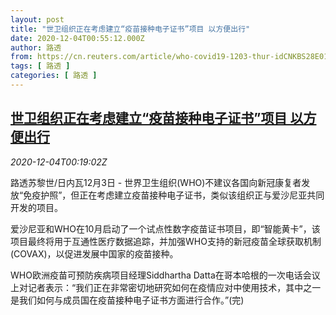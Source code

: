 ```yaml
---
layout: post
title: "世卫组织正在考虑建立“疫苗接种电子证书”项目 以方便出行"
date: 2020-12-04T00:55:12.000Z
author: 路透
from: https://cn.reuters.com/article/who-covid19-1203-thur-idCNKBS28E016
tags: [ 路透 ]
categories: [ 路透 ]
---
```

<!--1607043312000-->
[世卫组织正在考虑建立“疫苗接种电子证书”项目 以方便出行](https://cn.reuters.com/article/who-covid19-1203-thur-idCNKBS28E016)
------

<div>
<div><i>2020-12-04T00:19:02Z</i></div><p>路透苏黎世/日内瓦12月3日 - 世界卫生组织(WHO)不建议各国向新冠康复者发放“免疫护照”，但正在考虑建立疫苗接种电子证书，类似该组织正与爱沙尼亚共同开发的项目。</p><p>爱沙尼亚和WHO在10月启动了一个试点性数字疫苗证书项目，即“智能黄卡”，该项目最终将用于互通性医疗数据追踪，并加强WHO支持的新冠疫苗全球获取机制(COVAX)，以促进发展中国家的疫苗接种。</p><p>WHO欧洲疫苗可预防疾病项目经理Siddhartha Datta在哥本哈根的一次电话会议上对记者表示：“我们正在非常密切地研究如何在疫情应对中使用技术，其中之一是我们如何与成员国在疫苗接种电子证书方面进行合作。”(完)</p>
</div>
